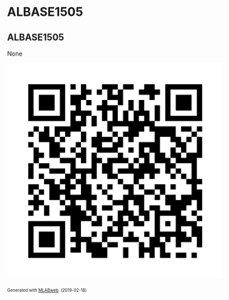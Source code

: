 <!--- PrjInfo ---> <!--- Please remove this line after manually editing --->
<!--- 00a56be08b96043df9e37d6aff7b6990 --->
<!--- Created:2019-02-18 14:43:32.902622: ---> 
<!--- Author:: ---> 
<!--- AuthorEmail:: ---> 
<!--- Tags:: ---> 
<!--- Ust:: ---> 
<!--- Label --->
<!--- ELabel ---> 
<!--- Name:ALBASE1505: --->
# ALBASE1505
<!--- LongName --->
## ALBASE1505
<!--- ELongName ---> 

<!--- Lead --->
None
<!--- ELead ---> 

![ALBASE1505](doc/img/ALBASE1505_QRcode.png) 


<!--- Description --->
<!--- EDescription --->
<!--- Content --->
<!--- EContent --->
<sub><sup> Generated with [MLABweb](https://github.com/MLAB-project/MLABweb). (2019-02-18)</sup></sub>